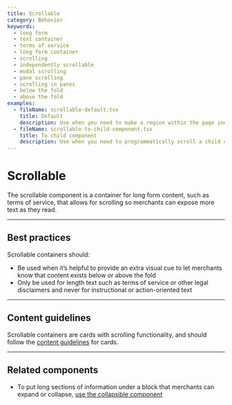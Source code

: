 ```yaml
---
title: Scrollable
category: Behavior
keywords:
  - long form
  - text container
  - terms of service
  - long form container
  - scrolling
  - independently scrollable
  - modal scrolling
  - pane scrolling
  - scrolling in panes
  - below the fold
  - above the fold
examples:
  - fileName: scrollable-default.tsx
    title: Default
    description: Use when you need to make a region within the page independently scrollable. It’s often used in modals and other panes where it’s helpful to provide an extra visual cue that content exists below or above the fold.
  - fileName: scrollable-to-child-component.tsx
    title: To child component
    description: Use when you need to programmatically scroll a child component into view in the scrollable container.
---
```


# Scrollable

The scrollable component is a container for long form content, such as terms of service, that allows for scrolling so merchants can expose more text as they read.

---

## Best practices

Scrollable containers should:

- Be used when it’s helpful to provide an extra visual cue to let merchants know that content exists below or above the fold
- Only be used for length text such as terms of service or other legal disclaimers and never for instructional or action-oriented text

---

## Content guidelines

Scrollable containers are cards with scrolling functionality, and should follow the [content guidelines](https://polaris.shopify.com/components/card#section-content-guidelines) for cards.

---

## Related components

- To put long sections of information under a block that merchants can expand or collapse, [use the collapsible component](https://polaris.shopify.com/components/collapsible)
